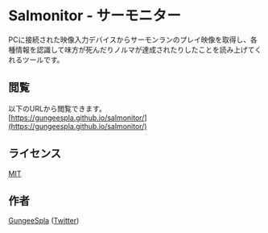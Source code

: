 Salmonitor - サーモニター
====
PCに接続された映像入力デバイスからサーモンランのプレイ映像を取得し、各種情報を認識して味方が死んだりノルマが達成されたりしたことを読み上げてくれるツールです。

## 閲覧

以下のURLから閲覧できます。  
[https://gungeespla.github.io/salmonitor/](https://gungeespla.github.io/salmonitor/)

## ライセンス

[MIT](https://github.com/GungeeSpla/salmonitor/blob/master/LICENSE)

## 作者

[GungeeSpla](https://github.com/GungeeSpla) ([Twitter](https://twitter.com/GungeeSpla))
